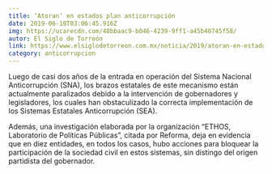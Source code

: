 ```yaml
---
title: ‘Atoran’ en estados plan anticorrupción
date: 2019-06-18T03:06:45.916Z
img: https://ucarecdn.com/48bbaac9-b046-4239-9ff1-a45b40745f58/
autor: El Siglo de Torreón
link: https://www.elsiglodetorreon.com.mx/noticia/2019/atoran-en-estados-plan-anticorrupcion.html?from=old
category: anticorrupcion
---
```

Luego de casi dos años de la entrada en operación del Sistema Nacional Anticorrupción (SNA), los brazos estatales de este mecanismo están actualmente paralizados debido a la intervención de gobernadores y legisladores, los cuales han obstaculizado la correcta implementación de los Sistemas Estatales Anticorrupción (SEA).

Además, una investigación elaborada por la organización “ETHOS, Laboratorio de Políticas Públicas”, citada por Reforma, deja en evidencia que en diez entidades, en todos los casos, hubo acciones para bloquear la participación de la sociedad civil en estos sistemas, sin distingo del origen partidista del gobernador.